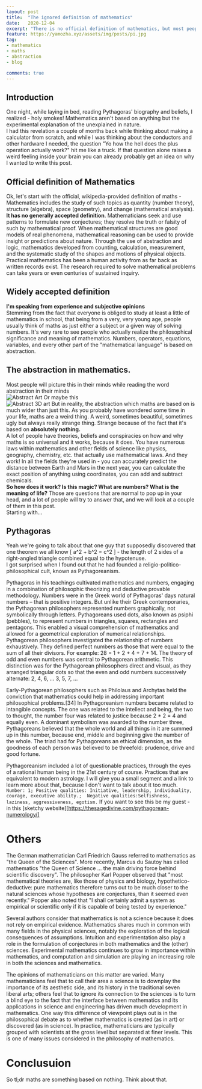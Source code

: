 ```yaml
---
layout: post
title:  "The ignored definition of mathematics"
date:   2020-12-04
excerpt: "There is no official definition of mathematics, but most people's definition is a completely accurate and based on absolute certainty. In this post I'll be talking about that..."
feature: https://yamozha.xyz/assets/img/posts/pi.jpg
tag:
- mathematics
- maths
- abstraction
- blog

comments: true
---
```


## Introduction  

One night, while laying in bed, reading Pythagoras' biography and beliefs, I realized - holy smokes! Mathematics aren't based on anything but the experimental explanation of the unexplained in nature.  
I had this revelation a couple of months back while thinking about making a calculator from scratch, and while I was thinking about the conductors and other hardware I needed, the question "Yo how the hell does the plus operation actually work?" hit me like a truck. If that question alone raises a weird feeling inside your brain you can already probably get an idea on why I wanted to write this post.


## Official definition of Mathematics

Ok, let's start with the official, wikipedia-provided definition of maths - Mathematics includes the study of such topics as quantity (number theory), structure (algebra), space (geometry), and change (mathematical analysis). **It has no generally accepted definition**. Mathematicians seek and use patterns to formulate new conjectures; they resolve the truth or falsity of such by mathematical proof. When mathematical structures are good models of real phenomena, mathematical reasoning can be used to provide insight or predictions about nature. Through the use of abstraction and logic, mathematics developed from counting, calculation, measurement, and the systematic study of the shapes and motions of physical objects. Practical mathematics has been a human activity from as far back as written records exist. The research required to solve mathematical problems can take years or even centuries of sustained inquiry.

## Widely accepted definition
**I'm speaking from experience and subjective opinions**  
Stemming from the fact that everyone is obliged to study at least a little of mathematics in school, that being from a very, very young age, people usually think of maths as just either a subject or a given way of solving numbers. It's very rare to see people who actually realize the philosophical significance and meaning of mathematics. Numbers, operators, equations, variables, and every other part of the "mathematical language" is based on abstraction.

## The abstraction in mathematics.
Most people will picture this in their minds while reading the word abstraction in their minds  
![Abstract Art](https://yamozha.xyz/assets/img/posts/abstract_art.jpeg)
Or maybe this  
![Abstract 3D art](https://yamozha.xyz/assets/img/posts/3d_abstract.jpg)
But in reality, the abstraction which maths are based on is much wider than just this. As you probably have wondered some time in your life, maths are a weird thing. A weird, sometimes beautiful, sometimes ugly but always really strange thing. Strange because of the fact that it's based on **absolutely nothing.**  
A lot of people have theories, beliefs and conspiracies on how and why maths is so universal and it works, because it does. You have numerous laws within mathematics and other fields of science like physics, geography, chemistry, etc. that actually use mathematical laws. And they work! In all the fields they're used in - you can accurately predict the distance between Earth and Mars in the next year, you can calculate the exact position of anything using coordinates, you can add and subtract chemicals.  
**So how does it work? Is this magic? What are numbers? What is the meaning of life?**
Those are questions that are normal to pop up in your head, and a lot of people will try to answer that, and we will look at a couple of them in this post.  
Starting with...

## Pythagoras
Yeah we're going to talk about that one guy that supposedly discovered that one theorem we all know \[ a^2 + b^2 = c^2 \] - the length of 2 sides of a right-angled triangle combined equal to the hypotenuse.  
I got surprised when I found out that he had founded a religio-politico-philosophical cult, known as Pythagoreanism.   

Pythagoras in his teachings cultivated mathematics and numbers, engaging in a combination of philosophic theorizing and deductive provable methodology. Numbers were in the Greek world of Pythagoras' days natural numbers – that is positive integers. But unlike their Greek contemporaries, the Pythagorean philosophers represented numbers graphically, not symbolically through letters. Pythagoreans used dots, also known as psiphi (pebbles), to represent numbers in triangles, squares, rectangles and pentagons. This enabled a visual comprehension of mathematics and allowed for a geometrical exploration of numerical relationships. Pythagorean philosophers investigated the relationship of numbers exhaustively. They defined perfect numbers as those that were equal to the sum of all their divisors. For example: 28 = 1 + 2 + 4 + 7 + 14. The theory of odd and even numbers was central to Pythagorean arithmetic. This distinction was for the Pythagorean philosophers direct and visual, as they arranged triangular dots so that the even and odd numbers successively alternate: 2, 4, 6, ... 3, 5, 7, ...

Early-Pythagorean philosophers such as Philolaus and Archytas held the conviction that mathematics could help in addressing important philosophical problems.[34] In Pythagoreanism numbers became related to intangible concepts. The one was related to the intellect and being, the two to thought, the number four was related to justice because 2 * 2 = 4 and equally even. A dominant symbolism was awarded to the number three, Pythagoreans believed that the whole world and all things in it are summed up in this number, because end, middle and beginning give the number of the whole. The triad had for Pythagoreans an ethical dimension, as the goodness of each person was believed to be threefold: prudence, drive and good fortune.  

Pythagoreanism included a lot of questionable practices, through the eyes of a rational human being in the 21st century of course. Practices that are equivalent to modern astrology. I will give you a small segment and a link to learn more about that, because I don't want to talk about it too much.  
`Number: 1; Positive qualities: Initiative, leadership, individuality, courage, executive ability.;  Negative qualities:Selfishness, laziness, aggressiveness, egotism.`
If you want to see this be my guest - in this [sketchy website][https://thesagedivine.com/pythagorean-numerology/]

# Others
The German mathematician Carl Friedrich Gauss referred to mathematics as "the Queen of the Sciences". More recently, Marcus du Sautoy has called mathematics "the Queen of Science ... the main driving force behind scientific discovery". The philosopher Karl Popper observed that "most mathematical theories are, like those of physics and biology, hypothetico-deductive: pure mathematics therefore turns out to be much closer to the natural sciences whose hypotheses are conjectures, than it seemed even recently." Popper also noted that "I shall certainly admit a system as empirical or scientific only if it is capable of being tested by experience."

Several authors consider that mathematics is not a science because it does not rely on empirical evidence.
Mathematics shares much in common with many fields in the physical sciences, notably the exploration of the logical consequences of assumptions. Intuition and experimentation also play a role in the formulation of conjectures in both mathematics and the (other) sciences. Experimental mathematics continues to grow in importance within mathematics, and computation and simulation are playing an increasing role in both the sciences and mathematics.

The opinions of mathematicians on this matter are varied. Many mathematicians feel that to call their area a science is to downplay the importance of its aesthetic side, and its history in the traditional seven liberal arts; others feel that to ignore its connection to the sciences is to turn a blind eye to the fact that the interface between mathematics and its applications in science and engineering has driven much development in mathematics. One way this difference of viewpoint plays out is in the philosophical debate as to whether mathematics is created (as in art) or discovered (as in science). In practice, mathematicians are typically grouped with scientists at the gross level but separated at finer levels. This is one of many issues considered in the philosophy of mathematics.

# Conclusuion  

So tl;dr maths are something based on nothing. Think about that.
